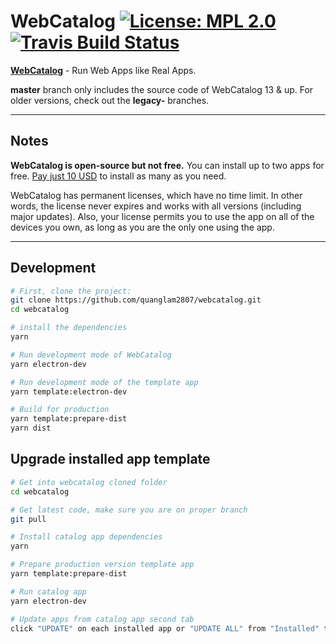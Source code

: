 # WebCatalog [![License: MPL 2.0](https://img.shields.io/badge/License-MPL%202.0-brightgreen.svg)](https://opensource.org/licenses/MPL-2.0) [![Travis Build Status](https://travis-ci.com/quanglam2807/webcatalog.svg?branch=master)](https://travis-ci.com/quanglam2807/webcatalog)

**[WebCatalog](https://getwebcatalog.com)** - Run Web Apps like Real Apps.

**master** branch only includes the source code of WebCatalog 13 & up. For older versions, check out the **legacy-** branches.

---

## Notes
**WebCatalog is open-source but not free.** You can install up to two apps for free. [Pay just 10 USD](https://webcatalog.onfastspring.com/webcatalog-lite) to install as many as you need.

WebCatalog has permanent licenses, which have no time limit. In other words, the license never expires and works with all versions (including major updates). Also, your license permits you to use the app on all of the devices you own, as long as you are the only one using the app.

---

## Development
```bash
# First, clone the project:
git clone https://github.com/quanglam2807/webcatalog.git
cd webcatalog

# install the dependencies
yarn

# Run development mode of WebCatalog
yarn electron-dev

# Run development mode of the template app
yarn template:electron-dev

# Build for production
yarn template:prepare-dist
yarn dist
```

## Upgrade installed app template
```bash
# Get into webcatalog cloned folder
cd webcatalog

# Get latest code, make sure you are on proper branch
git pull

# Install catalog app dependencies
yarn

# Prepare production version template app
yarn template:prepare-dist

# Run catalog app
yarn electron-dev

# Update apps from catalog app second tab
click "UPDATE" on each installed app or "UPDATE ALL" from "Installed" tab
```